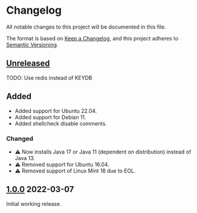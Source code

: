 # Changelog

All notable changes to this project will be documented in this file.

The format is based on [Keep a Changelog](https://keepachangelog.com/en/1.0.0/), and this project adheres to [Semantic Versioning](https://semver.org/spec/v2.0.0.html).

## [Unreleased]

TODO: Use redis instead of KEYDB

## Added

- Added support for Ubuntu 22.04.
- Added support for Debian 11.
- Added shellcheck disable comments.

### Changed

- ⚠️ Now installs Java 17 or Java 11 (dependent on distribution) instead of Java 13.
- ⚠️ Removed support for Ubuntu 16.04.
- ⚠️ Removed support of Linux Mint 18 due to EOL.

## [1.0.0] 2022-03-07

Initial working release.

[unreleased]: https://github.com/StrangeRanger/NadekoBot-BashScript/compare/v1.0.0...HEAD
[1.0.0]: https://github.com/StrangeRanger/NadekoBot-BashScript/releases/tag/v1.0.0
